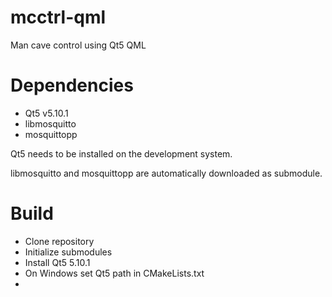 # mcctrl-qml

Man cave control using Qt5 QML

# Dependencies

* Qt5 v5.10.1
* libmosquitto
* mosquittopp

Qt5 needs to be installed on the development system.

libmosquitto and mosquittopp are automatically downloaded as submodule.

# Build

* Clone repository
* Initialize submodules
* Install Qt5 5.10.1
* On Windows set Qt5 path in CMakeLists.txt
*
